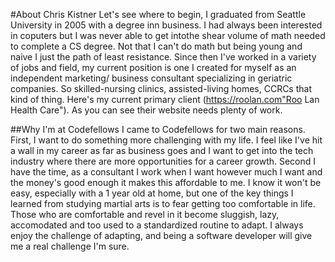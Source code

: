 #About Chris Kistner
Let's see where to begin, I graduated from Seattle University in 2005 with a
degree inn business. I had always been interested in coputers but I was never
able to get intothe shear volume of math needed to complete a CS degree. Not
that I can't do math but being young and naive I just the path of least
resistance. Since then I've worked in a variety of jobs and field, my
current position is one I created for myself as an independent marketing/
business consultant specializing in geriatric companies. So skilled-nursing
clinics, assisted-living homes, CCRCs that kind of thing. Here's my current
primary client (https://roolan.com"Roo Lan Health Care"). As you can see their
website needs plenty of work.

##Why I'm at Codefellows
I came to Codefellows for two main reasons. First, I want to do something more
challenging with my life. I feel like I've hit a wall in my career as far as
business goes and I want to get into the tech industry where there are more
opportunities for a career growth. Second I have the time, as a consultant I
work when I want however much I want and the money's good enough it makes this
affordable to me. I know it won't be easy, especially with a 1 year old at home,
but one of the key things I learned from studying martial arts is to fear
getting too comfortable in life. Those who are comfortable and revel in it
become sluggish, lazy, accomodated and too used to a standardized routine to
adapt. I always enjoy the challenge of adapting, and being a software developer
will give me a real challenge I'm sure.


